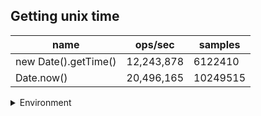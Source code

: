 ## Getting unix time

|name|ops/sec|samples|
|-|-|-|
|new Date().getTime()|12,243,878|6122410|
|Date.now()|20,496,165|10249515|


<details>
<summary>Environment</summary>

* __Machine:__ linux x64 | 4 vCPUs | 7.6GB Mem
* __Run:__ Wed Oct 15 2025 23:15:50 GMT+0000 (Coordinated Universal Time)
* __Node:__ `v24.10.0`
</details>

<!--
{"environment":{"platform":"linux","arch":"x64","cpus":4,"totalMemory":7.597843170166016},"benchmarks":[{"name":"new Date().getTime()","samples":6122410,"opsSec":12243878.690606266},{"name":"Date.now()","samples":10249515,"opsSec":20496165.7018355}]}-->
